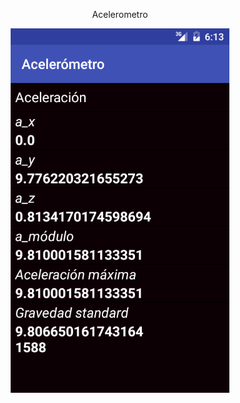 
<p align="center">Acelerometro</p>

<p align="center">
  <img src="https://raw.githubusercontent.com/Enschrogelio/acelerometro/master/Example%20view.png" width="350"/>
</p>
